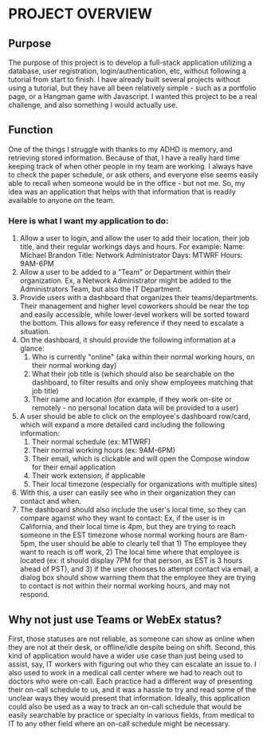 # PROJECT OVERVIEW

## Purpose
The purpose of this project is to develop a full-stack application utilizing a database, user registration, login/authentication, etc, without following a tutorial from start to finish. 
I have already built several projects without using a tutorial, but they have all been relatively simple - such as a portfolio page, or a Hangman game with Javascript. 
I wanted this project to be a real challenge, and also something I would actually use. 

## Function 
One of the things I struggle with thanks to my ADHD is memory, and retrieving stored information. Because of that, I have a really hard time keeping track of when other people in my team are working. I always have to check the paper schedule, or ask others, and everyone else seems easily able to recall when someone would be in the office - but not me. So, my idea was an application that helps with that information that is readily available to anyone on the team. 

### Here is what I want my application to do: 

1. Allow a user to login, and allow the user to add their location, their job title, and their regular workings days and hours. For example:
   Name: Michael Brandon
   Title: Network Administrator
   Days: MTWRF
   Hours: 9AM-6PM
2. Allow a user to be added to a "Team" or Department within their organization. Ex, a Network Administrator might be added to the Administrators Team, but also the IT Department.
3. Provide users with a dashboard that organizes their teams/departments. Their management and higher level coworkers should be near the top and easily accessible, while lower-level workers will be sorted toward the bottom. This allows for easy reference if they need to escalate a situation.
4. On the dashboard, it should provide the following information at a glance:
   1. Who is currently "online" (aka within their normal working hours, on their normal working day)
   2. What their job title is (which should also be searchable on the dashboard, to filter results and only show employees matching that job title)
   3. Their name and location (for example, if they work on-site or remotely - no personal location data will be provided to a user)
5. A user should be able to click on the employee's dashboard row/card, which will expand a more detailed card including the following information:
   1. Their normal schedule (ex: MTWRF)
   2. Their normal working hours (ex: 9AM-6PM)
   3. Their email, which is clickable and will open the Compose window for their email application
   4. Their work extension, if applicable
   5. Their local timezone (especially for organizations with multiple sites)
6. With this, a user can easily see who in their organization they can contact and when.
7. The dashboard should also include the user's local time, so they can compare against who they want to contact: Ex, if the user is in California, and their local time is 4pm, but they are trying to reach someone in the EST timezone whose normal working hours are 8am-5pm, the user should be able to clearly tell that 1) The employee they want to reach is off work, 2) The local time where that employee is located (ex: it should display 7PM for that person, as EST is 3 hours ahead of PST), and 3) if the user chooses to attempt contact via email, a dialog box should show warning them that the employee they are trying to contact is not within their normal working hours, and may not respond.

## Why not just use Teams or WebEx status? 
First, those statuses are not reliable, as someone can show as online when they are not at their desk, or offline/idle despite being on shift. 
Second, this kind of application would have a wider use case than just being used to assist, say, IT workers with figuring out who they can escalate an issue to. 
I also used to work in a medical call center where we had to reach out to doctors who were on-call. Each practice had a different way of presenting their on-call schedule to us, and it was a hassle to try and read some of the unclear ways they would present that information. Ideally, this application could also be used as a way to track an on-call schedule that would be easily searchable by practice or specialty in various fields, from medical to IT to any other field where an on-call schedule might be necessary. 
